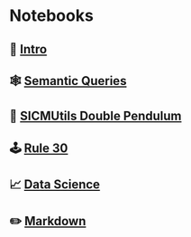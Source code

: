 # Notebooks

## 🥁 [Intro](#/notebooks/introduction.clj)
## 🕸 [Semantic Queries](#/notebooks/semantic.clj)
## 🔬 [SICMUtils Double Pendulum](#/notebooks/sicmutils.clj)
## 🕹 [Rule 30](#/notebooks/rule_30.clj)
## 📈 [Data Science](#/notebooks/data_science.clj)
## ✏️ [Markdown](#/notebooks/markdown.md)
